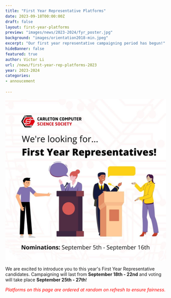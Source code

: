 ```yaml
---
title: "First Year Representative Platforms"
date: 2023-09-18T00:00:00Z
draft: false
layout: first-year-platforms
preview: "images/news/2023-2024/fyr_poster.jpg"
background: "images/orientation2018-min.jpeg"
excerpt: "Our first year representative campaigning period has begun!"
hideBanner: false
featured: true
author: Victor Li
url: /news/first-year-rep-platforms-2023
year: 2023-2024
categories:
- annoucement

---
```


![First Year Representative Nominations](/images/news/2023-2024/fyr_poster.jpg)

We are excited to introduce you to this year's First Year Representative candidates. Campaigning will last from **September 18th - 22nd** and voting will take place **September 25th - 27th**!

<span style="color:red"><i>Platforms on this page are ordered at random on refresh to ensure fairness.</i></span>
